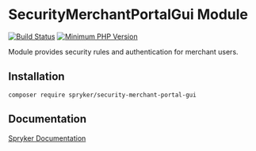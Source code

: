 # SecurityMerchantPortalGui Module
[![Build Status](https://travis-ci.org/spryker/security-merchant-portal-gui.svg)](https://travis-ci.org/spryker/security-merchant-portal-gui)
[![Minimum PHP Version](https://img.shields.io/badge/php-%3E%3D%207.2-8892BF.svg)](https://php.net/)

Module provides security rules and authentication for merchant users.

## Installation

```
composer require spryker/security-merchant-portal-gui
```

## Documentation

[Spryker Documentation](https://academy.spryker.com/developing_with_spryker/module_guide/modules.html)
